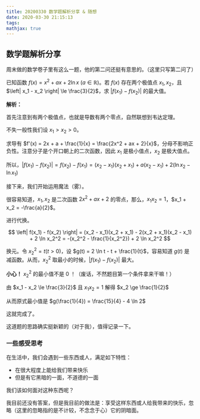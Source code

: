 ```yaml
---
title: 20200330 数学题解析分享 & 随想
date: 2020-03-30 21:15:13
tags:
mathjax: true
---
```


## 数学题解析分享

周末做的数学卷子里有这么一题，他的第二问还挺有意思的。（这里只写第二问了）

已知函数 $f(x) = x^2 + ax + 2 \ln x$ ($a \in \mathbb{R}$)。若 $f(x)$ 存在两个极值点 $x_1, x_2$，且 $\left| x_1 - x_2 \right| \le \frac{3}{2}$，求 $\left| f(x_1) - f(x_2) \right|$ 的最大值。

**解析：**

首先注意到有两个极值点，也就是导数有两个零点，自然联想到韦达定理。

不失一般性我们设 $x_1 > x_2 > 0$。

求导有 $f'(x) = 2x + a + \frac{1}{x} = \frac{2x^2 + ax + 2}{x}$，分母不影响正负性。注意分子是个开口朝上的二次函数，因此 $x_1$ 是极小值点，$x_2$ 是极大值点。

所以，$\left| f(x_1) - f(x_2) \right| = f(x_2) - f(x_1) = (x_2 - x_1)(x_2 + x_1) + a(x_2 - x_1) + 2(\ln x_2 - \ln x_1)$

接下来，我们开始运用魔法（雾）。

很容易知道，$x_1, x_2$ 是二次函数 $2x^2 + ax + 2$ 的零点，那么，$x_1 x_2 = 1$，$x_1 + x_2 = -\frac{a}{2}$。

进行代换。

$$
\left| f(x_1) - f(x_2) \right| = (x_2 - x_1)(x_2 + x_1) - 2(x_2 + x_1)(x_2 - x_1) + 2 \ln x_2^2 = -(x_2^2 - \frac{1}{x_2^2}) + 2 \ln x_2^2
$$

换元。令 $x_2^2 = t (t > 0)$，设 $g(t) = 2 \ln t - t + \frac{1}{t}$，容易知道  $g(t)$ 是减函数。从而，$x_2^2$ 取最小的时候，$\left| f(x_1) - f(x_2) \right|$ 最大。

**小心！** $x_2^2$ 的最小值不是 $0$ ！（废话，不然题目第一个条件拿来干嘛！）

由 $x_1 - x_2 \le \frac{3}{2}$ 且 $x_1 x_2 = 1$ 解得 $x_2 \ge \frac{1}{2}$

从而原式最小值是 $g(\frac{1}{4}) = \frac{15}{4} - 4 \ln 2$

这就完成了。

这道题的思路确实挺新颖的（对于我），值得记录一下。

### 一些感受思考

在生活中，我们会遇到一些东西或人，满足如下特性：

* 在很大程度上能给我们带来快乐
* 但是有它黑暗的一面，不道德的一面

我们该如何面对这种东西呢？

我目前还没有答案，但是我目前的做法是：享受这样东西或人给我带来的快乐，忽略（这里的忽略指的是不计较，不念念于心）它的阴暗面。